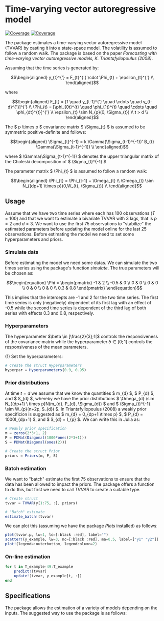 # Time-varying vector autoregressive model

[![Coverage](https://codecov.io/gh/madskoefoed/TVVAR.jl/branch/master/graph/badge.svg)](https://codecov.io/gh/madskoefoed/TVVAR.jl)
[![Coverage](https://coveralls.io/repos/github/madskoefoed/TVVAR.jl/badge.svg?branch=master)](https://coveralls.io/github/madskoefoed/TVVAR.jl?branch=master)


The package estimates a time-varying vector autoregressive model (TVVAR) by casting it into a state-space model. The volatility is assumed to follow a random walk. The package is based on the paper _Forecasting with time-varying vector autoregressive models, K. Triantafyllopoulus (2008)_.

Assuming that the time series is generated by:

$$\begin{aligned}
y_{t}^{'} = F_{t}^{'} \cdot \Phi_{t} + \epsilon_{t}^{'} \\
\end{aligned}$$

where

$$\begin{aligned}
F_{t} = [1 \quad y_{t-1}^{'} \quad \cdots \quad y_{t-d}^{'}]^{'} \\
\Phi_{t} = [\phi_{0t}^{t} \quad \phi_{1t}^{t} \quad \cdots \quad \phi_{dt}^{t}]^{'} \\
\epsilon_{t} \sim N_{p}(0, \Sigma_{t}) \\
t > d \\
\end{aligned}$$

The $ p \times p $ covariance matrix $ \Sigma_{t} $ is assumed to be symmetric positive-definite and follows:

$$\begin{aligned}
\Sigma_{t}^{-1} = k \Gamma(\Sigma_{t-1}^{-1})' B_{t} \Gamma(\Sigma_{t-1}^{-1}) \\
\end{aligned}$$

where $ \Gamma(\Sigma_{t-1}^{-1}) $ denotes the upper triangular matrix of the Choleski decomposition of $ \Sigma_{t}^{-1} $.

The parameter matrix $ \Phi_{t} $ is assumed to follow a random walk:

$$\begin{aligned}
\Phi_{t} = \Phi_{t-1} + \Omega_{t} \\
\Omega_{t} \sim N_{(dp+1) \times p}(0,W_{t}, \Sigma_{t}) \\
\end{aligned}$$

## Usage
Assume that we have two time series where each has 100 observations ($T=100$) and that we want to estimate a bivariate TVVAR with 3 lags, that is $p = 2$ and $d = 3$. We want to use the first 75 observations to "stabilize" the estimated parameters before updating the model online for the last 25 observations. Before estimating the model we need to set some hyperparameters and priors.

### Simulate data
Before estimating the model we need some datas. We can simulate the two times series using the package's function _simulate_. The true parameters will be chosen as:

$$\begin{equation}
\Phi =
\begin{pmatrix} -1 & 2 \\ -0.5 & 0 \\ 0 & 0 \\ 0 & 0 \\ 0 & 0 \\ 0 & 0 \\ 0.3 & 0.8 \end{pmatrix}
\end{equation}$$

This implies that the intercepts are -1 and 2 for the two time series. The first time series is only (negatively) dependent of its first lag with an effect of -0.5 while the second time series is dependent of the third lag of both series with effects 0.3 and 0.8, respectively.

### Hyperparameters
The hyperparameter $\beta \in [\frac{2}{3};1[$ controls the responsiveness of the covariance matrix while the hyperparameter $\delta \in ]0;1]$ controls the responsiveness of the mean parameters.

(1) Set the hyperparameters:

```julia
# Create the struct Hyperparameters
hyperpar = Hyperparameters(0.9, 0.95)
```

### Prior distributions
At time $t=d$ we assume that we know the quantities $ m_{d} $, $ P_{d} $, and $ S_{d} $, whereby we have the prior distributions $ \Omega_{d} \sim N_{(dp+1) \ times p}N(m_{d}, P_{d}, \Sigma_{d}) $ and $ \Sigma_{t}^{-1} \sim W_{p}(n+2p, S_{d}) $.
In Triantafyllopoulus (2008) a weakly prior specificion is suggested as $ m_{d} = 0_{dp+1 \times p} $, $ P_{d} = 1000I_{dp+1} $, and $ S_{d} = I_{p} $. We can write this in Julia as:

```julia
# Weakly prior specification
m = zeros(2*3+1, 2)
P = PDMat(Diagonal(1000*ones(2*3+1)))
S = PDMat(Diagonal(ones(2)))

# Create the struct Prior
priors = Priors(m, P, S)
```

### Batch estimation
We want to "batch" estimate the first 75 observations to ensure that the data has been allowed to impact the priors. The package offers a function to do this, but first we need to call _TVVAR_ to create a suitable type.

```julia
# Create struct
tvvar = TVVAR(y[1:75, :], priors)

# "Batch" estimate
estimate_batch!(tvvar)
```

We can plot this (assuming we have the package _Plots_ installed) as follows:
```julia
plot(tvvar.μ, lw=1, lc=[:black :red], label="")
scatter!(y_example, lw=3, mc=[:black :red], ma=0.5, label=["y1" "y2"])
plot!(legend=:outerbottom, legendcolumn=2)
```

### On-line estimation


```julia
for t in T_example-49:T_example
    predict!(tvvar)
    update!(tvvar, y_example[t, :])
end
```

## Specifications
The package allows the estimation of a variety of models depending on the inputs. The suggested way to use the package is as follows: